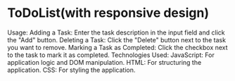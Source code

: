 # ToDoList(with responsive design)
Usage:
Adding a Task: Enter the task description in the input field and click the "Add" button.
Deleting a Task: Click the "Delete" button next to the task you want to remove.
Marking a Task as Completed: Click the checkbox next to the task to mark it as completed.
Technologies Used:
JavaScript: For application logic and DOM manipulation.
HTML: For structuring the application.
CSS: For styling the application.
